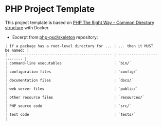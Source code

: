 # PHP Project Template

This project template is based on [PHP The Right Way - Common Directory structure](https://phptherightway.com/#common_directory_structure) with Docker.

- Excerpt from [php-psd/skeleton](https://github.com/php-pds/skeleton) repository:

```
| If a package has a root-level directory for ... | ... then it MUST be named: |
| ----------------------------------------------- | -------------------------- |
| command-line executables                        | `bin/`                     |
| configuration files                             | `config/`                  |
| documentation files                             | `docs/`                    |
| web server files                                | `public/`                  |
| other resource files                            | `resources/`               |
| PHP source code                                 | `src/`                     |
| test code                                       | `tests/`                   |
```